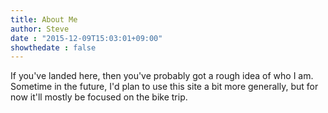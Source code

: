 ```yaml
---
title: About Me
author: Steve
date : "2015-12-09T15:03:01+09:00"
showthedate : false	
---
```


If you've landed here, then you've probably got a rough idea of who I am. Sometime in the future, I'd plan to use this site a bit more generally, but for now it'll mostly be focused on the bike trip.

